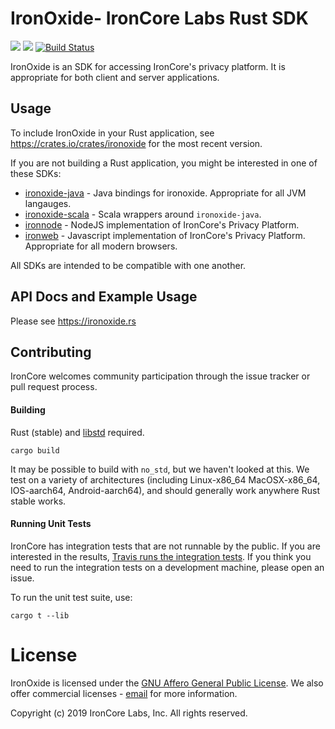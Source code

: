# IronOxide- IronCore Labs Rust SDK

[![](https://img.shields.io/crates/v/ironoxide.svg)](https://crates.io/crates/ironoxide) [![](https://docs.rs/ironoxide/badge.svg)](https://docs.rs/ironoxide) [![Build Status](https://travis-ci.org/IronCoreLabs/ironoxide.svg?branch=master)](https://travis-ci.org/IronCoreLabs/ironoxide)

IronOxide is an SDK for accessing IronCore's privacy platform. It is appropriate for both client and server applications.

## Usage

To include IronOxide in your Rust application, see https://crates.io/crates/ironoxide for the most recent version.

If you are not building a Rust application, you might be interested in one of these SDKs:

- [ironoxide-java](https://github.com/IronCoreLabs/ironoxide-java) - Java bindings for ironoxide. Appropriate for all JVM langauges.
- [ironoxide-scala](https://github.com/IronCoreLabs/ironoxide-scala) - Scala wrappers around `ironoxide-java`.
- [ironnode](https://github.com/IronCoreLabs/ironnode) - NodeJS implementation of IronCore's Privacy Platform.
- [ironweb](https://github.com/IronCoreLabs/ironweb) - Javascript implementation of IronCore's Privacy Platform. Appropriate for all modern browsers.

All SDKs are intended to be compatible with one another.

## API Docs and Example Usage

Please see https://ironoxide.rs

## Contributing

IronCore welcomes community participation through the issue tracker or pull request process.

#### Building

Rust (stable) and [libstd](https://doc.rust-lang.org/std/) required.

`cargo build`

It may be possible to build with `no_std`, but we haven't looked at this.
We test on a variety of architectures (including Linux-x86_64 MacOSX-x86_64, IOS-aarch64, Android-aarch64), and should generally work anywhere Rust stable works.

#### Running Unit Tests

IronCore has integration tests that are not runnable by the public. If you are interested in the results, [Travis runs the integration tests](TODO). If you think you need to run the integration tests on a development machine, please open an issue.

To run the unit test suite, use:

`cargo t --lib`

# License

IronOxide is licensed under the [GNU Affero General Public License](LICENSE).
We also offer commercial licenses - [email](mailto:info@ironcorelabs.com) for more information.

Copyright (c) 2019 IronCore Labs, Inc.
All rights reserved.
